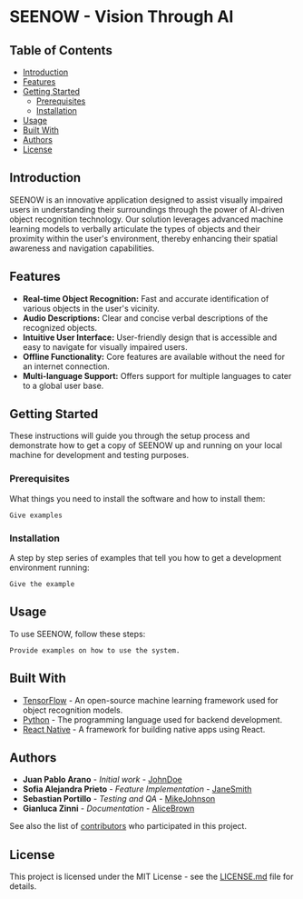 # SEENOW - Vision Through AI

## Table of Contents
- [Introduction](#introduction)
- [Features](#features)
- [Getting Started](#getting-started)
  - [Prerequisites](#prerequisites)
  - [Installation](#installation)
- [Usage](#usage)
- [Built With](#built-with)
- [Authors](#authors)
- [License](#license)

## Introduction

SEENOW is an innovative application designed to assist visually impaired users in understanding their surroundings through the power of AI-driven object recognition technology. Our solution leverages advanced machine learning models to verbally articulate the types of objects and their proximity within the user's environment, thereby enhancing their spatial awareness and navigation capabilities.

## Features

- **Real-time Object Recognition:** Fast and accurate identification of various objects in the user's vicinity.
- **Audio Descriptions:** Clear and concise verbal descriptions of the recognized objects.
- **Intuitive User Interface:** User-friendly design that is accessible and easy to navigate for visually impaired users.
- **Offline Functionality:** Core features are available without the need for an internet connection.
- **Multi-language Support:** Offers support for multiple languages to cater to a global user base.

## Getting Started

These instructions will guide you through the setup process and demonstrate how to get a copy of SEENOW up and running on your local machine for development and testing purposes.

### Prerequisites

What things you need to install the software and how to install them:

```
Give examples
```

### Installation

A step by step series of examples that tell you how to get a development environment running:

```
Give the example
```

## Usage

To use SEENOW, follow these steps:

```
Provide examples on how to use the system.
```

## Built With

- [TensorFlow](https://www.tensorflow.org/) - An open-source machine learning framework used for object recognition models.
- [Python](https://www.python.org/) - The programming language used for backend development.
- [React Native](https://reactnative.dev/) - A framework for building native apps using React.


## Authors

- **Juan Pablo Arano** - *Initial work* - [JohnDoe](https://github.com/JuanArano17)
- **Sofia Alejandra Prieto** - *Feature Implementation* - [JaneSmith](https://github.com/SofiaPrieto)
- **Sebastian Portillo** - *Testing and QA* - [MikeJohnson](https://github.com/MikeJohnson)
- **Gianluca Zinni** - *Documentation* - [AliceBrown](https://github.com/AliceBrown)

See also the list of [contributors](https://github.com/YourUsername/SEENOW/contributors) who participated in this project.

## License

This project is licensed under the MIT License - see the [LICENSE.md](LICENSE.md) file for details.
